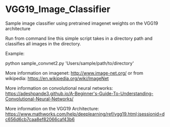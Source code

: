 # VGG19_Image_Classifier
Sample image classifier using pretrained imagenet weights on the VGG19 architecture

Run from command line this simple script takes in a directory path and classifies all images in the directory. 

Example:

python sample_convnet2.py 'Users/sample/path/to/directory'

More information on imagenet: http://www.image-net.org/ 
or from wikipedia: https://en.wikipedia.org/wiki/ImageNet

More information on convolutional neural networks: https://adeshpande3.github.io/A-Beginner's-Guide-To-Understanding-Convolutional-Neural-Networks/

More information on the VGG19 Architecture: https://www.mathworks.com/help/deeplearning/ref/vgg19.html;jsessionid=dc656d6cb7caa8ef82066caf43b6

